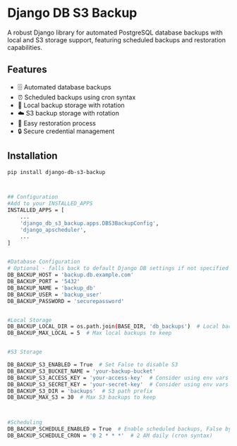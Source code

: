 # Django DB S3 Backup

A robust Django library for automated PostgreSQL database backups with local and S3 storage support, featuring scheduled backups and restoration capabilities.

## Features

- 🗄️ Automated database backups
- ⏰ Scheduled backups using cron syntax
- 💾 Local backup storage with rotation
- ☁️ S3 backup storage with rotation
- 🔄 Easy restoration process
- 🔒 Secure credential management

## Installation

```bash
pip install django-db-s3-backup



## Configuration
#Add to your INSTALLED_APPS
INSTALLED_APPS = [
    ...
    'django_db_s3_backup.apps.DBS3BackupConfig',
    'django_apscheduler', 
    ...
]


#Database Configuration
# Optional - falls back to default Django DB settings if not specified
DB_BACKUP_HOST = 'backup.db.example.com'
DB_BACKUP_PORT = '5432'
DB_BACKUP_NAME = 'backup_db'
DB_BACKUP_USER = 'backup_user'
DB_BACKUP_PASSWORD = 'securepassword'


#Local Storage
DB_BACKUP_LOCAL_DIR = os.path.join(BASE_DIR, 'db_backups')  # Local backup directory
DB_BACKUP_MAX_LOCAL = 5  # Max local backups to keep


#S3 Storage

DB_BACKUP_S3_ENABLED = True  # Set False to disable S3
DB_BACKUP_S3_BUCKET_NAME = 'your-backup-bucket'
DB_BACKUP_S3_ACCESS_KEY = 'your-access-key'  # Consider using env vars
DB_BACKUP_S3_SECRET_KEY = 'your-secret-key'  # Consider using env vars
DB_BACKUP_S3_DIR = 'backups'  # S3 path prefix
DB_BACKUP_MAX_S3 = 30  # Max S3 backups to keep



#Scheduling
DB_BACKUP_SCHEDULE_ENABLED = True  # Enable scheduled backups, False by default
DB_BACKUP_SCHEDULE_CRON = '0 2 * * *'  # 2 AM daily (cron syntax)
